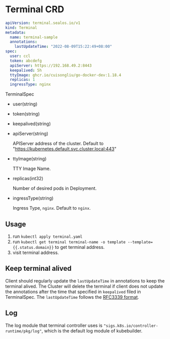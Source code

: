 # Terminal CRD
```yaml
apiVersion: terminal.sealos.io/v1
kind: Terminal
metadata:
  name: terminal-sample
  annotations:
    lastUpdateTime: "2022-08-09T15:22:49+08:00"
spec:
  user: ccl
  token: abcdefg
  apiServer: https://192.168.49.2:8443
  keepalived: 5h
  ttyImage: ghcr.io/cuisongliu/go-docker-dev:1.18.4
  replicas: 1
  ingressType: nginx
```

TerminalSpec
- user(string)
- token(string)
- keepalived(string) 
- apiServer(string)

  APIServer address of the cluster. Default to "https://kubernetes.default.svc.cluster.local:443"

- ttyImage(string)

    TTY Image Name. 

- replicas(int32)
  
    Number of desired pods in Deployment. 

- ingressType(string)
  
  Ingress Type, `nginx`. Default to `nginx`.

## Usage
1. run `kubectl apply terminal.yaml`
2. run `kubectl get terminal terminal-name -o template --template={{.status.domain}}` to get terminal address.
3. visit terminal address.

## Keep terminal alived

Client should regularly update the `lastUpdateTime` in annotations to keep the terminal alived. The Cluster will delete the terminal if client does not update the annotations after the time that specified in `keepalived` filed in TerminalSpec.
The `lastUpdateTime` follows the [RFC3339 format](https://www.rfc-editor.org/rfc/rfc3339).

## Log
The log module that terminal controller uses is `"sigs.k8s.io/controller-runtime/pkg/log"`, which is the default log module of kubebuilder.
